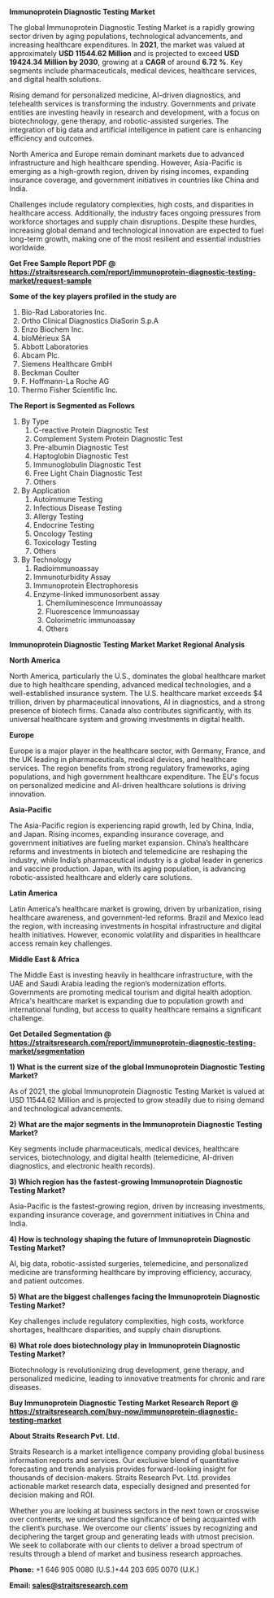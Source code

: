 <p><strong>Immunoprotein Diagnostic Testing Market</strong></p>
<p>The global Immunoprotein Diagnostic Testing Market is a rapidly growing sector driven by aging populations, technological advancements, and increasing healthcare expenditures. In <strong>2021</strong>, the market was valued at approximately <strong>USD 11544.62 Million</strong> and is projected to exceed <strong>USD 19424.34 Million</strong><strong> by 2030</strong>, growing at a <strong>CAGR</strong> of around <strong>6.72 %</strong>. Key segments include pharmaceuticals, medical devices, healthcare services, and digital health solutions.</p>
<p>Rising demand for personalized medicine, AI-driven diagnostics, and telehealth services is transforming the industry. Governments and private entities are investing heavily in research and development, with a focus on biotechnology, gene therapy, and robotic-assisted surgeries. The integration of big data and artificial intelligence in patient care is enhancing efficiency and outcomes.</p>
<p>North America and Europe remain dominant markets due to advanced infrastructure and high healthcare spending. However, Asia-Pacific is emerging as a high-growth region, driven by rising incomes, expanding insurance coverage, and government initiatives in countries like China and India.</p>
<p>Challenges include regulatory complexities, high costs, and disparities in healthcare access. Additionally, the industry faces ongoing pressures from workforce shortages and supply chain disruptions. Despite these hurdles, increasing global demand and technological innovation are expected to fuel long-term growth, making one of the most resilient and essential industries worldwide.</p>
<p><strong>Get Free Sample Report PDF @ <a href=https://straitsresearch.com/report/immunoprotein-diagnostic-testing-market/request-sample>https://straitsresearch.com/report/immunoprotein-diagnostic-testing-market/request-sample</a></strong></p>
<div><strong>Some of the key players profiled in the study are</strong></div>
<p><ol>
<li>Bio-Rad Laboratories Inc.</li>
<li>Ortho Clinical Diagnostics DiaSorin S.p.A</li>
<li>Enzo Biochem Inc.</li>
<li>bioM&eacute;rieux SA</li>
<li>Abbott Laboratories</li>
<li>Abcam Plc.</li>
<li>Siemens Healthcare GmbH</li>
<li>Beckman Coulter</li>
<li>F. Hoffmann-La Roche AG</li>
<li>Thermo Fisher Scientific Inc.</li>
</ol></p>
<p><strong>The Report is Segmented as Follows</strong></p>
<p><ol>
<li>By Type
<ol>
<li>C-reactive Protein Diagnostic Test</li>
<li>Complement System Protein Diagnostic Test</li>
<li>Pre-albumin Diagnostic Test</li>
<li>Haptoglobin Diagnostic Test</li>
<li>Immunoglobulin Diagnostic Test</li>
<li>Free Light Chain Diagnostic Test</li>
<li>Others</li>
</ol>
</li>
<li>By Application
<ol>
<li>Autoimmune Testing</li>
<li>Infectious Disease Testing</li>
<li>Allergy Testing</li>
<li>Endocrine Testing</li>
<li>Oncology Testing</li>
<li>Toxicology Testing</li>
<li>Others</li>
</ol>
</li>
<li>By Technology
<ol>
<li>Radioimmunoassay</li>
<li>Immunoturbidity Assay</li>
<li>Immunoprotein Electrophoresis</li>
<li>Enzyme-linked immunosorbent assay
<ol>
<li>Chemiluminescence Immunoassay</li>
<li>Fluorescence Immunoassay</li>
<li>Colorimetric immunoassay</li>
<li>Others</li>
</ol>
</li>
</ol>
</li>
</ol></p>
<p><strong>Immunoprotein Diagnostic Testing Market Market Regional Analysis</strong></p>
<p><strong>North America</strong></p>
<p>North America, particularly the U.S., dominates the global healthcare market due to high healthcare spending, advanced medical technologies, and a well-established insurance system. The U.S. healthcare market exceeds $4 trillion, driven by pharmaceutical innovations, AI in diagnostics, and a strong presence of biotech firms. Canada also contributes significantly, with its universal healthcare system and growing investments in digital health.</p>
<p><strong>Europe</strong></p>
<p>Europe is a major player in the healthcare sector, with Germany, France, and the UK leading in pharmaceuticals, medical devices, and healthcare services. The region benefits from strong regulatory frameworks, aging populations, and high government healthcare expenditure. The EU's focus on personalized medicine and AI-driven healthcare solutions is driving innovation.</p>
<p><strong>Asia-Pacific</strong></p>
<p>The Asia-Pacific region is experiencing rapid growth, led by China, India, and Japan. Rising incomes, expanding insurance coverage, and government initiatives are fueling market expansion. China&rsquo;s healthcare reforms and investments in biotech and telemedicine are reshaping the industry, while India&rsquo;s pharmaceutical industry is a global leader in generics and vaccine production. Japan, with its aging population, is advancing robotic-assisted healthcare and elderly care solutions.</p>
<p><strong>Latin America</strong></p>
<p>Latin America&rsquo;s healthcare market is growing, driven by urbanization, rising healthcare awareness, and government-led reforms. Brazil and Mexico lead the region, with increasing investments in hospital infrastructure and digital health initiatives. However, economic volatility and disparities in healthcare access remain key challenges.</p>
<p><strong>Middle East &amp; Africa</strong></p>
<p>The Middle East is investing heavily in healthcare infrastructure, with the UAE and Saudi Arabia leading the region&rsquo;s modernization efforts. Governments are promoting medical tourism and digital health adoption. Africa's healthcare market is expanding due to population growth and international funding, but access to quality healthcare remains a significant challenge.</p>
<p><strong>Get Detailed Segmentation @ <a href=https://straitsresearch.com/report/immunoprotein-diagnostic-testing-market/segmentation>https://straitsresearch.com/report/immunoprotein-diagnostic-testing-market/segmentation</a></strong></p>
<p><strong>1) What is the current size of the global Immunoprotein Diagnostic Testing Market?</strong></p>
<p>As of 2021, the global Immunoprotein Diagnostic Testing Market is valued at USD 11544.62 Million and is projected to grow steadily due to rising demand and technological advancements.</p>
<p><strong>2) What are the major segments in the Immunoprotein Diagnostic Testing Market?</strong></p>
<p>Key segments include pharmaceuticals, medical devices, healthcare services, biotechnology, and digital health (telemedicine, AI-driven diagnostics, and electronic health records).</p>
<p><strong>3) Which region has the fastest-growing Immunoprotein Diagnostic Testing Market?</strong></p>
<p>Asia-Pacific is the fastest-growing region, driven by increasing investments, expanding insurance coverage, and government initiatives in China and India.</p>
<p><strong>4) How is technology shaping the future of Immunoprotein Diagnostic Testing Market?</strong></p>
<p>AI, big data, robotic-assisted surgeries, telemedicine, and personalized medicine are transforming healthcare by improving efficiency, accuracy, and patient outcomes.</p>
<p><strong>5) What are the biggest challenges facing the Immunoprotein Diagnostic Testing Market?</strong></p>
<p>Key challenges include regulatory complexities, high costs, workforce shortages, healthcare disparities, and supply chain disruptions.</p>
<p><strong>6) What role does biotechnology play in Immunoprotein Diagnostic Testing Market?</strong></p>
<p>Biotechnology is revolutionizing drug development, gene therapy, and personalized medicine, leading to innovative treatments for chronic and rare diseases.</p>
<p><strong>Buy Immunoprotein Diagnostic Testing Market Research Report @ <a href=https://straitsresearch.com/buy-now/immunoprotein-diagnostic-testing-market>https://straitsresearch.com/buy-now/immunoprotein-diagnostic-testing-market</a></strong></p>
<p><strong>About Straits Research Pvt. Ltd.</strong></p>
<p>Straits Research is a market intelligence company providing global business information reports and services. Our exclusive blend of quantitative forecasting and trends analysis provides forward-looking insight for thousands of decision-makers. Straits Research Pvt. Ltd. provides actionable market research data, especially designed and presented for decision making and ROI.</p>
<p>Whether you are looking at business sectors in the next town or crosswise over continents, we understand the significance of being acquainted with the client&rsquo;s purchase. We overcome our clients&rsquo; issues by recognizing and deciphering the target group and generating leads with utmost precision. We seek to collaborate with our clients to deliver a broad spectrum of results through a blend of market and business research approaches.</p>
<p><strong><strong>Phone:</strong></strong> +1 646 905 0080 (U.S.)+44 203 695 0070 (U.K.)</p>
<p><strong><strong>Email: </strong></strong><a href=mailto:sales@straitsresearch.com><strong><u><strong>sales@straitsresearch.com</strong></u></strong></a></p>
